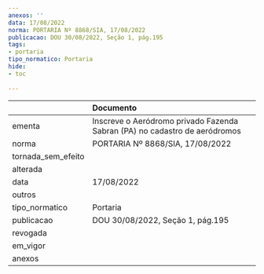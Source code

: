 ```yaml
---
anexos: ''
data: 17/08/2022
norma: PORTARIA Nº 8868/SIA, 17/08/2022
publicacao: DOU 30/08/2022, Seção 1, pág.195
tags:
- portaria
tipo_normatico: Portaria
hide: 
- toc 
 
---
```


|                    | Documento                                                                  |
|:-------------------|:---------------------------------------------------------------------------|
| ementa             | Inscreve o Aeródromo privado Fazenda Sabran (PA) no cadastro de aeródromos |
| norma              | PORTARIA Nº 8868/SIA, 17/08/2022                                           |
| tornada_sem_efeito |                                                                            |
| alterada           |                                                                            |
| data               | 17/08/2022                                                                 |
| outros             |                                                                            |
| tipo_normatico     | Portaria                                                                   |
| publicacao         | DOU 30/08/2022, Seção 1, pág.195                                           |
| revogada           |                                                                            |
| em_vigor           |                                                                            |
| anexos             |                                                                            |